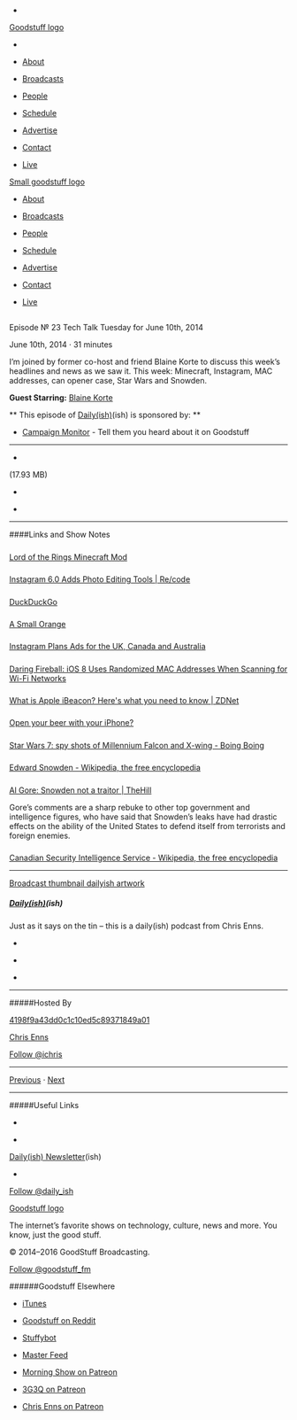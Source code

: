 

-
[Goodstuff logo](http://www.goodstuff.fm/)[](/assets/goodstuff_logo-17c1fe6f378352de5d7345f76152130b.svg)

-


-  [About](/about)

-  [Broadcasts](/broadcasts)

-  [People](/people)

-  [Schedule](/schedule)

-  [Advertise](/advertise)

-  [Contact](/contact)

-  [Live](/live)


[Small goodstuff logo](http://www.goodstuff.fm/)[](/assets/small_goodstuff_logo-bf032e72b9ec41494f4d90905f1ad619.svg)


-  [About](/about)

-  [Broadcasts](/broadcasts)

-  [People](/people)

-  [Schedule](/schedule)

-  [Advertise](/advertise)

-  [Contact](/contact)

-  [Live](/live)


##
Episode № 23
Tech Talk Tuesday for June 10th, 2014


June 10th, 2014
&middot;
31
minutes


I&rsquo;m joined by former co-host and friend Blaine Korte to discuss this week&rsquo;s headlines and news as we saw it.  This week: Minecraft, Instagram, MAC addresses, can opener case, Star Wars and Snowden.


**Guest Starring:**
[Blaine Korte](/people/blaine-korte)


**
This episode of
[Daily(ish)](/dailyish)(ish)
is sponsored by:
**


-  [Campaign Monitor](http://www.campaignmonitor.com/) - Tell them you heard about it on Goodstuff


------------------------------


-
[](http://podcasts-1.feedpress.co/10587/dailyish-23.mp3)(17.93 MB)

-
[](http://twitter.com/intent/tweet?text=Daily(ish)%20%E2%84%96%2023%20on%20@goodstuff_fm%20-%20http://goodstuff.fm/dailyish/23)

-
[](http://www.facebook.com/sharer/sharer.php?u=http://goodstuff.fm/dailyish/23)


------------------------------


####Links and Show Notes

#####
[Lord of the Rings Minecraft Mod](http://lotrminecraftmod.wikispaces.com/)


#####
[Instagram 6.0 Adds Photo Editing Tools | Re/code](http://recode.net/2014/06/03/instagram-6-0-tweak-it-and-they-will-saturate/)


#####
[DuckDuckGo](https://duckduckgo.com/)


#####
[A Small Orange](http://www.asmallorange.com?a_aid=ichris)


#####
[Instagram Plans Ads for the UK, Canada and Australia](http://thenextweb.com/creativity/2014/06/09/instagram-plans-ad-rollout-uk-canada-australia/)


#####
[Daring Fireball: iOS 8 Uses Randomized MAC Addresses When Scanning for Wi-Fi Networks](http://daringfireball.net/linked/2014/06/09/ios-8-random-mac-addresses)


#####
[What is Apple iBeacon? Here's what you need to know | ZDNet](http://www.zdnet.com/what-is-apple-ibeacon-heres-what-you-need-to-know-7000030109/)


#####
[Open your beer with your iPhone?](http://www.tuaw.com/2014/06/03/open-your-beer-with-your-iphone-theres-a-case-for-that)


#####
[Star Wars 7: spy shots of Millennium Falcon and X-wing - Boing Boing](http://boingboing.net/2014/06/03/star-wars-7-spy-shots-of-mill.html)


#####
[Edward Snowden - Wikipedia, the free encyclopedia](http://en.wikipedia.org/wiki/Edward_Snowden)


#####
[Al Gore: Snowden not a traitor | TheHill](http://thehill.com/policy/technology/208819-al-gore-snowden-not-a-traitor)


Gore’s comments are a sharp rebuke to other top government and intelligence figures, who have said that Snowden’s leaks have had drastic effects on the ability of the United States to defend itself from terrorists and foreign enemies.


#####
[Canadian Security Intelligence Service - Wikipedia, the free encyclopedia](http://en.wikipedia.org/wiki/Canadian_Security_Intelligence_Service)


------------------------------


[Broadcast thumbnail dailyish artwork](/dailyish)[](https://goodstuffs3.s3.amazonaws.com/uploads/broadcast/image/22/broadcast_thumbnail_dailyish_artwork.png)

##### [Daily(ish)](/dailyish)(ish)


Just as it says on the tin – this is a daily(ish) podcast from Chris Enns.

-
[](https://itunes.apple.com/ca/podcast/pdcst/id815675012)

-
[](http://feeds.goodstuff.fm/dailyish)

-
[](mailto:chris@goodstuff.fm?cc=sponsorship%40goodstuff.fm&subject=%5BGoodStuff%20FM%5D%20Sponsorship%20Inquiry%20for%20Daily%28ish%29)


------------------------------


#####Hosted By


[4198f9a43dd0c1c10ed5c89371849a01](/people/chris-enns)[](http://gravatar.com/avatar/4198f9a43dd0c1c10ed5c89371849a01.png?s=300&r=pg)

[Chris Enns](/people/chris-enns)


[Follow @ichris](https://twitter.com/ichris)


------------------------------


[Previous](/dailyish/22)
&middot;
[Next](/dailyish/24)


------------------------------


#####Useful Links

-
[](mailto:chris@goodstuff.fm?subject=%5BGoodstuff%20FM%5D%20Feedback%20for%20Daily%28ish%29)

-
[Daily(ish) Newsletter](http://www.goodstuff.fm/dailyish/newsletter)(ish)


-
[Follow @daily_ish](https://twitter.com/daily_ish)


[Goodstuff logo](http://www.goodstuff.fm/)[](/assets/goodstuff_logo-17c1fe6f378352de5d7345f76152130b.svg)


The internet’s favorite shows on technology, culture, news and more. You know, just the good stuff.


&copy; 2014&ndash;2016 GoodStuff Broadcasting.

[Follow @goodstuff_fm](https://twitter.com/goodstufffm)


######Goodstuff Elsewhere

-  [iTunes](https://itunes.apple.com/us/artist/goodstuff-fm/id843385597?mt=2)

-  [Goodstuff on Reddit](https://www.reddit.com/r/Goodstuff_fm/)

-  [Stuffybot](http://stuffybot.goodstuff.fm)

-  [Master Feed](/master/feed)

-  [Morning Show on Patreon](https://www.patreon.com/morningshow)

-  [3G3Q on Patreon](https://www.patreon.com/3g3q)

-  [Chris Enns on Patreon](https://www.patreon.com/ichris)
